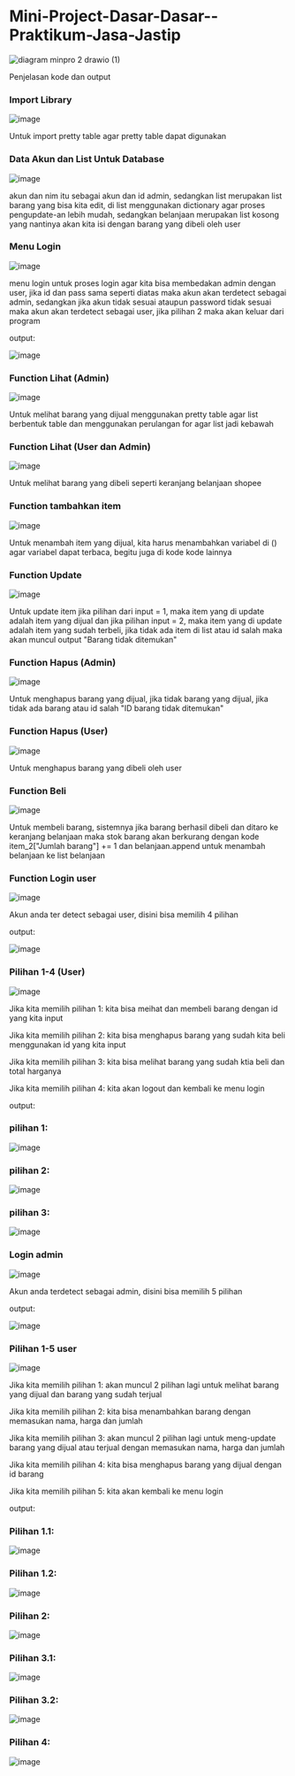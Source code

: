 # Mini-Project-Dasar-Dasar--Praktikum-Jasa-Jastip

![diagram minpro 2 drawio (1)](https://github.com/user-attachments/assets/6b152f89-745c-4edf-a2e8-7bfa2584f4a4)

Penjelasan kode dan output

### Import Library

![image](https://github.com/user-attachments/assets/d27028aa-84d8-488c-a67b-2aacdbf8fe25)

Untuk import pretty table agar pretty table dapat digunakan

### Data Akun dan List Untuk Database

![image](https://github.com/user-attachments/assets/ea58383e-8328-49ec-9808-1d39283d3013)

akun dan nim itu sebagai akun dan id admin, sedangkan list merupakan list barang yang bisa kita edit, di list menggunakan dictionary agar proses pengupdate-an lebih mudah, sedangkan belanjaan merupakan list kosong yang nantinya akan kita isi dengan barang yang dibeli oleh user

### Menu Login

![image](https://github.com/user-attachments/assets/1d67477e-29c0-46d7-a2f2-b1d8f8beb5ed)

menu login untuk proses login agar kita bisa membedakan admin dengan user, jika id dan pass sama seperti diatas maka akun akan terdetect sebagai admin, sedangkan jika akun tidak sesuai ataupun password tidak sesuai maka akun akan terdetect sebagai user, jika pilihan 2 maka akan keluar dari program

output:

![image](https://github.com/user-attachments/assets/92400cdf-173f-4b09-b0b7-9653dc054ad7)

### Function Lihat (Admin)

![image](https://github.com/user-attachments/assets/9bb0758c-870c-458e-9264-4eab2908a20e)

Untuk melihat barang yang dijual menggunakan pretty table agar list berbentuk table dan menggunakan perulangan for agar list jadi kebawah

### Function Lihat (User dan Admin)

![image](https://github.com/user-attachments/assets/069448ad-c653-4762-9c2a-d9d239b637c4)

Untuk melihat barang yang dibeli seperti keranjang belanjaan shopee

### Function tambahkan item

![image](https://github.com/user-attachments/assets/8156b1af-f5cf-4ea8-85ff-d37a64a48d24)

Untuk menambah item yang dijual, kita harus menambahkan variabel di () agar variabel dapat terbaca, begitu juga di kode kode lainnya

### Function Update

![image](https://github.com/user-attachments/assets/aa88bb82-c105-401b-8886-83a93d7e1ebb)

Untuk update item jika pilihan dari input = 1, maka item yang di update adalah item yang dijual dan jika pilihan input = 2, maka item yang di update adalah item yang sudah terbeli, jika tidak ada item di list atau id salah maka akan muncul output "Barang tidak ditemukan"

### Function Hapus (Admin)

![image](https://github.com/user-attachments/assets/20cb8d04-ea3f-4ff8-8fd1-4204cc145b36)

Untuk menghapus barang yang dijual, jika tidak barang yang dijual, jika tidak ada barang atau id salah "ID barang tidak ditemukan"

### Function Hapus (User)

![image](https://github.com/user-attachments/assets/69a9cd62-201e-4d37-9e0c-9181a9c8d610)

Untuk menghapus barang yang dibeli oleh user

### Function Beli

![image](https://github.com/user-attachments/assets/19e8fd4a-157f-4d07-bdd7-4a3cc4f152ce)

Untuk membeli barang, sistemnya jika barang berhasil dibeli dan ditaro ke keranjang belanjaan maka stok barang akan berkurang dengan kode item_2["Jumlah barang"] += 1 dan belanjaan.append untuk menambah belanjaan ke list belanjaan

### Function Login user

![image](https://github.com/user-attachments/assets/d4cc1c86-530c-47b9-900c-aca050d508b2)

Akun anda ter detect sebagai user, disini bisa memilih 4 pilihan

output:

![image](https://github.com/user-attachments/assets/e90ade0f-4472-4917-9ae3-c76a536ef9c1)

### Pilihan 1-4 (User)

![image](https://github.com/user-attachments/assets/33c107f6-cf03-4abf-a775-d2f0de721c8a)

Jika kita memilih pilihan 1: kita bisa meihat dan membeli barang dengan id yang kita input 

Jika kita memilih pilihan 2: kita bisa menghapus barang yang sudah kita beli menggunakan id yang kita input

Jika kita memilih pilihan 3: kita bisa melihat barang yang sudah ktia beli dan total harganya

Jika kita memilih pilihan 4: kita akan logout dan kembali ke menu login

output:

### pilihan 1:

![image](https://github.com/user-attachments/assets/b58aadf1-8513-4e45-acda-ffebfaca7abc)

### pilihan 2:

![image](https://github.com/user-attachments/assets/120d9ea4-edcb-400b-b5b8-3bdeeaf803fe)

### pilihan 3:

![image](https://github.com/user-attachments/assets/e11917a5-fd0b-43fe-874f-5ffaf773ce3c)

### Login admin

![image](https://github.com/user-attachments/assets/8fdc12f9-701d-4e53-aa02-0a0e8b8b2071)

Akun anda terdetect sebagai admin, disini bisa memilih 5 pilihan

output:

![image](https://github.com/user-attachments/assets/27c0d39a-123e-4365-ae94-74643016ea63)

### Pilihan 1-5 user

![image](https://github.com/user-attachments/assets/dabd1143-9be6-4a3d-adb2-29ab8b671a4b)

Jika kita memilih pilihan 1: akan muncul 2 pilihan lagi untuk melihat barang yang dijual dan barang yang sudah terjual

Jika kita memilih pilihan 2: kita bisa menambahkan barang dengan memasukan nama, harga dan jumlah

Jika kita memilih pilihan 3: akan muncul 2 pilihan lagi untuk meng-update barang yang dijual atau terjual dengan memasukan nama, harga dan jumlah

Jika kita memilih pilihan 4: kita bisa menghapus barang yang dijual dengan id barang

Jika kita memilih pilihan 5: kita akan kembali ke menu login

output:

### Pilihan 1.1:

![image](https://github.com/user-attachments/assets/88187de0-cdf6-4dcb-ac15-e99e36b5dce0)

### Pilihan 1.2:

![image](https://github.com/user-attachments/assets/493e4d44-b4ea-44b0-b801-e8bc00c67b85)


### Pilihan 2:

![image](https://github.com/user-attachments/assets/03f5b688-2768-45b1-8d17-29c8743832ec)

### Pilihan 3.1:

![image](https://github.com/user-attachments/assets/deb2eafd-a050-4e36-a4cd-020fead4b256)

### Pilihan 3.2:

![image](https://github.com/user-attachments/assets/d7bb989a-e127-47b3-bb2f-de7d795e2b7c)

### Pilihan 4:

![image](https://github.com/user-attachments/assets/6c9aa970-1a02-4185-990f-0bb7c611cc18)


































